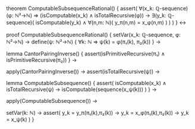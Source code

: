 theorem ComputableSubsequenceRational() {
  assert(
    ∀(x_k: ℚ-sequence)(φ: ℕ²→ℕ) ⇒
    (isComputable(x_k) ∧ isTotalRecursive(φ)) →
    ∃(y_k: ℚ-sequence)(
      isComputable(y_k) ∧
      ∀(n,m: ℕ)(
        y_π(n,m) = x_φ(n,m)
      )
    )
  )
} ↔

proof ComputableSubsequenceRational() {
  setVar(x_k: ℚ-sequence, φ: ℕ²→ℕ) →
  define(ψ: ℕ²→ℕ) {
    ∀k: ℕ ⇒ ψ(k) = φ(π₁(k), π₂(k))
  } →
  
  lemma CantorPairingInverse() {
    assert(isPrimitiveRecursive(π₁) ∧ isPrimitiveRecursive(π₂))
  } →
  
  apply(CantorPairingInverse()) →
  assert(isTotalRecursive(ψ)) →
  
  lemma ComputableSubsequence() {
    assert(
      isComputable(x_k) ∧ isTotalRecursive(ψ) →
      isComputable(sequence(x_ψ(k)))
    )
  } →
  
  apply(ComputableSubsequence()) →
  
  setVar(k: ℕ) →
  assert(
    y_k = y_π(π₁(k),π₂(k)) →
    y_k = x_φ(π₁(k),π₂(k)) →
    y_k = x_ψ(k)
  )
}